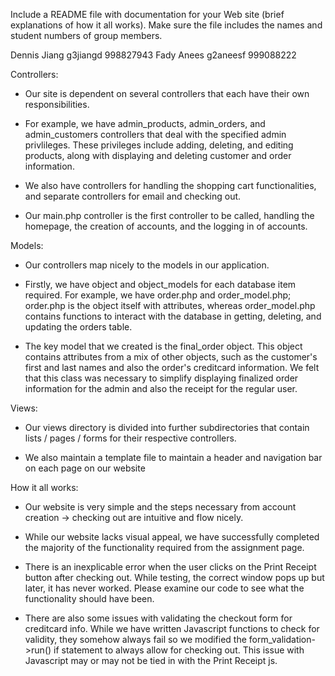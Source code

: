 Include a README file with documentation for your Web site (brief explanations of how it all works). Make sure the file includes the names and student numbers of group members. 

Dennis Jiang g3jiangd 998827943 
Fady Anees g2aneesf 999088222

Controllers:
- Our site is dependent on several controllers that each have their own responsibilities.

- For example, we have admin_products, admin_orders, and admin_customers controllers that deal with the specified admin privlileges. These privileges include adding, deleting, and editing products, along with displaying and deleting customer and order information.

- We also have controllers for handling the shopping cart functionalities, and separate controllers for email and checking out.

- Our main.php controller is the first controller to be called, handling the homepage, the creation of accounts, and the logging in of accounts.

Models:
- Our controllers map nicely to the models in our application.

- Firstly, we have object and object_models for each database item required. For example, we have order.php and order_model.php; order.php is the object itself with attributes, whereas order_model.php contains functions to interact with the database in getting, deleting, and updating the orders table.

- The key model that we created is the final_order object. This object contains attributes from a mix of other objects, such as the customer's first and last names and also the order's creditcard information. We felt that this class was necessary to simplify displaying finalized order information for the admin and also the receipt for the regular user.

Views:
- Our views directory is divided into further subdirectories that contain lists / pages / forms for their respective controllers.

- We also maintain a template file to maintain a header and navigation bar on each page on our website

How it all works:
- Our website is very simple and the steps necessary from account creation -> checking out are intuitive and flow nicely.

- While our website lacks visual appeal, we have successfully completed the majority of the functionality required from the assignment page.

- There is an inexplicable error when the user clicks on the Print Receipt button after checking out. While testing, the correct window pops up but later, it has never worked. Please examine our code to see what the functionality should have been.

- There are also some issues with validating the checkout form for creditcard info. While we have written Javascript functions to check for validity, they somehow always fail so we modified the form_validation->run() if statement to always allow for checking out. This issue with Javascript may or may not be tied in with the Print Receipt js.
